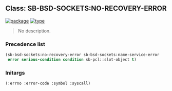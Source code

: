 ## Class: SB-BSD-SOCKETS:NO-RECOVERY-ERROR
[![package](https://img.shields.io/badge/Package-SB--BSD--SOCKETS-5f9ea0.svg?style=social&colorA=999999)](../) [![type](https://img.shields.io/badge/Type-Class-5f9ea0.svg?style=social&colorA=999999)](../#class) 

> No description.

### Precedence list
```cl
(sb-bsd-sockets:no-recovery-error sb-bsd-sockets:name-service-error
 error serious-condition condition sb-pcl::slot-object t)
```
### Initargs
```cl
(:errno :error-code :symbol :syscall)
```
